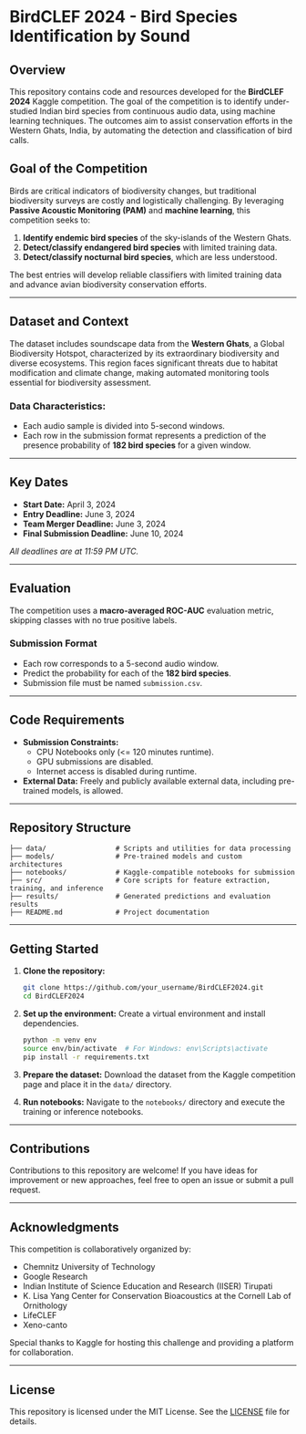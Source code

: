 # BirdCLEF 2024 - Bird Species Identification by Sound

## Overview
This repository contains code and resources developed for the **BirdCLEF 2024** Kaggle competition. The goal of the competition is to identify under-studied Indian bird species from continuous audio data, using machine learning techniques. The outcomes aim to assist conservation efforts in the Western Ghats, India, by automating the detection and classification of bird calls.

## Goal of the Competition
Birds are critical indicators of biodiversity changes, but traditional biodiversity surveys are costly and logistically challenging. By leveraging **Passive Acoustic Monitoring (PAM)** and **machine learning**, this competition seeks to:

1. **Identify endemic bird species** of the sky-islands of the Western Ghats.
2. **Detect/classify endangered bird species** with limited training data.
3. **Detect/classify nocturnal bird species**, which are less understood.

The best entries will develop reliable classifiers with limited training data and advance avian biodiversity conservation efforts.

---

## Dataset and Context
The dataset includes soundscape data from the **Western Ghats**, a Global Biodiversity Hotspot, characterized by its extraordinary biodiversity and diverse ecosystems. This region faces significant threats due to habitat modification and climate change, making automated monitoring tools essential for biodiversity assessment.

### Data Characteristics:
- Each audio sample is divided into 5-second windows.
- Each row in the submission format represents a prediction of the presence probability of **182 bird species** for a given window.

---

## Key Dates
- **Start Date:** April 3, 2024
- **Entry Deadline:** June 3, 2024
- **Team Merger Deadline:** June 3, 2024
- **Final Submission Deadline:** June 10, 2024

_All deadlines are at 11:59 PM UTC._

---

## Evaluation
The competition uses a **macro-averaged ROC-AUC** evaluation metric, skipping classes with no true positive labels.

### Submission Format
- Each row corresponds to a 5-second audio window.
- Predict the probability for each of the **182 bird species**.
- Submission file must be named `submission.csv`.

---

## Code Requirements
- **Submission Constraints:**
  - CPU Notebooks only (<= 120 minutes runtime).
  - GPU submissions are disabled.
  - Internet access is disabled during runtime.
- **External Data:** Freely and publicly available external data, including pre-trained models, is allowed.

---

## Repository Structure
```
├── data/                 # Scripts and utilities for data processing
├── models/               # Pre-trained models and custom architectures
├── notebooks/            # Kaggle-compatible notebooks for submission
├── src/                  # Core scripts for feature extraction, training, and inference
├── results/              # Generated predictions and evaluation results
├── README.md             # Project documentation
```

---

## Getting Started

1. **Clone the repository:**
   ```bash
   git clone https://github.com/your_username/BirdCLEF2024.git
   cd BirdCLEF2024
   ```

2. **Set up the environment:**
   Create a virtual environment and install dependencies.
   ```bash
   python -m venv env
   source env/bin/activate  # For Windows: env\Scripts\activate
   pip install -r requirements.txt
   ```

3. **Prepare the dataset:**
   Download the dataset from the Kaggle competition page and place it in the `data/` directory.

4. **Run notebooks:**
   Navigate to the `notebooks/` directory and execute the training or inference notebooks.

---

## Contributions
Contributions to this repository are welcome! If you have ideas for improvement or new approaches, feel free to open an issue or submit a pull request.

---

## Acknowledgments
This competition is collaboratively organized by:
- Chemnitz University of Technology
- Google Research
- Indian Institute of Science Education and Research (IISER) Tirupati
- K. Lisa Yang Center for Conservation Bioacoustics at the Cornell Lab of Ornithology
- LifeCLEF
- Xeno-canto

Special thanks to Kaggle for hosting this challenge and providing a platform for collaboration.

---

## License
This repository is licensed under the MIT License. See the [LICENSE](LICENSE) file for details.
